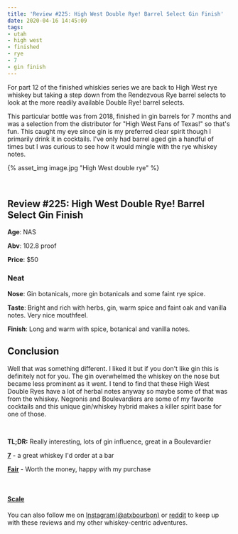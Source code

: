 ```yaml
---
title: 'Review #225: High West Double Rye! Barrel Select Gin Finish'
date: 2020-04-16 14:45:09
tags:
- utah
- high west
- finished
- rye
- 7
- gin finish
---
```



For part 12 of the finished whiskies series we are back to High West rye whiskey but taking a step down from the Rendezvous Rye barrel selects to look at the more readily available Double Rye! barrel selects.

This particular bottle was from 2018, finished in gin barrels for 7 months and was a selection from the distributor for "High West Fans of Texas!" so that's fun. This caught my eye since gin is my preferred clear spirit though I primarily drink it in cocktails. I've only had barrel aged gin a handful of times but I was curious to see how it would mingle with the rye whiskey notes.

{% asset_img image.jpg "High West double rye" %}

&nbsp;

## Review #225: High West Double Rye! Barrel Select Gin Finish
**Age**: NAS

**Abv**: 102.8 proof

**Price**: $50

### Neat
**Nose**: Gin botanicals, more gin botanicals and some faint rye spice.

**Taste**: Bright and rich with herbs, gin, warm spice and faint oak and vanilla notes. Very nice mouthfeel.

**Finish**: Long and warm with spice, botanical and vanilla notes. 

## Conclusion

Well that was something different. I liked it but if you don't like gin this is definitely not for you. The gin overwhelmed the whiskey on the nose but became less prominent as it went. I tend to find that these High West Double Ryes have a lot of herbal notes anyway so maybe some of that was from the whiskey. Negronis and Boulevardiers are some of my favorite cocktails and this unique gin/whiskey hybrid makes a killer spirit base for one of those.

&nbsp;

**TL;DR:** Really interesting, lots of gin influence, great in a Boulevardier 


[**7**](https://atxbourbon.com/tags/7/) - a great whiskey I'd order at a bar

[**Fair**](https://atxbourbon.com/tags/fair-value/) - Worth the money, happy with my purchase

&nbsp;

#### [Scale](http://atxbourbon.com/Scale/)

You can also follow me on [Instagram(@atxbourbon)](https://www.instagram.com/atxbourbon/) or [reddit](https://www.reddit.com/r/atxbourbon/) to keep up with these reviews and my other whiskey-centric adventures.

